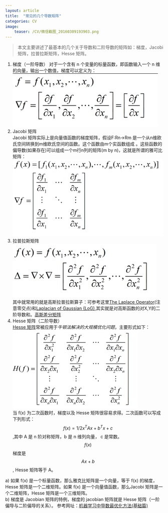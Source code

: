 ```yaml
---
layout: article
title:  "常见的几个导数矩阵"
categories: CV
image:
    teaser: /CV/微信截图_20160309193903.png
---
```


> 本文主要讲述了最基本的几个关于导数和二阶导数的矩阵如：梯度，Jacobi 矩阵，拉普拉斯矩阵，Hesse 矩阵。


1. 梯度（一阶导数） 
对于一个含有 n 个变量的标量函数，即函数输入一个 n 维 的向量，输出一个数值，梯度可以定义为：  
![梯度](/images/CV/微信截图_20160309192042.png)  
2. Jacobi 矩阵  
Jacobi 矩阵实际上是向量值函数的梯度矩阵，假设F:Rn→Rm 是一个从n维欧氏空间转换到m维欧氏空间的函数。这个函数由m个实函数组成 。这些函数的偏导数(如果存在)可以组成一个m行n列的矩阵(m by n)，这就是所谓的雅可比矩阵：  
![Jacobi矩阵](/images/CV/微信截图_20160309192746.png)  
3. 拉普拉斯矩阵  
![拉普拉斯矩阵](/images/CV/微信截图_20160309193222.png)  
其中就常用的就是高斯拉普拉斯算子：可参考这里[The Laplace Operator](http://fourier.eng.hmc.edu/e161/lectures/gradient/node7.html)(注意零交点)和[Laplacian of Gaussian (LoG)](http://fourier.eng.hmc.edu/e161/lectures/gradient/node8.html),其实就是对高斯函数的对X,Y的二阶导数和。[高斯差分矩阵](http://fourier.eng.hmc.edu/e161/lectures/gradient/node9.html)  
4. Hesse 矩阵（二阶导数）  
[Hesse 矩阵](https://en.wikipedia.org/wiki/Hessian_matrix)常被应用于*牛顿法解决的大规模优化问题*，主要形式如下：  
![Hesse 矩阵](/images/CV/微信截图_20160309193903.png)  
当 f(x) 为二次函数时，梯度以及 Hesse 矩阵很容易求得。二次函数可以写成下列形式：$$ f(x)=1/2x^TAx+b^Tx+c $$,其中 A 是 n 阶对称矩阵，b 是 n 维列向量， c 是常数。$$f(x)$$ 梯度是 $$Ax+b$$, Hesse 矩阵等于 A。  

a) 如果 f(x) 是一个标量函数，那么雅克比矩阵是一个向量，等于 f(x) 的梯度， Hesse 矩阵是一个二维矩阵。如果 f(x) 是一个向量值函数，那么Jacobi 矩阵是一个二维矩阵，Hesse 矩阵是一个三维矩阵。  
b) 梯度是 Jacobian 矩阵的特例，梯度的 jacobian 矩阵就是 Hesse 矩阵（一阶偏导与二阶偏导的关系）。
参考网址：[机器学习中导数最优化方法(基础篇)](http://www.cnblogs.com/daniel-D/p/3377840.html)